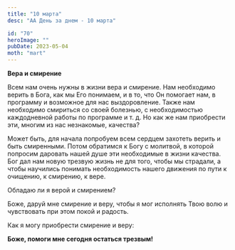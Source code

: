 ```yaml
---
title: "10 марта"
desc: "АА День за днем - 10 марта"

id: "70"
heroImage: ""
pubDate: 2023-05-04
moth: "mart"
---
```


**Вера и смирение**

Всем нам очень нужны в жизни вера и смирение. Нам необходимо верить в Бога,
как мы Его понимаем, и в то, что Он помогает нам, в программу и возможное для
нас выздоровление. Также нам необходимо смириться со своей болезнью, с
необходимостью каждодневной работы по программе и т. д. Но как же нам
приобрести эти, многим из нас незнакомые, качества?

Может быть, для начала попробуем всем сердцем захотеть верить и быть
смиренными. Потом обратимся к Богу с молитвой, в которой попросим даровать
нашей душе эти необходимые в жизни качества. Бог дал нам новую трезвую жизнь
не для того, чтобы мы страдали, а чтобы научились понимать необходимость
нашего движения по пути к очищению, к смирению, к вере.

Обладаю ли я верой и смирением?

Боже, даруй мне смирение и веру, чтобы я мог исполнять Твою волю и чувствовать
при этом покой и радость.

Как я могу приобрести смирение и веру:

**Боже, помоги мне сегодня остаться трезвым!**

